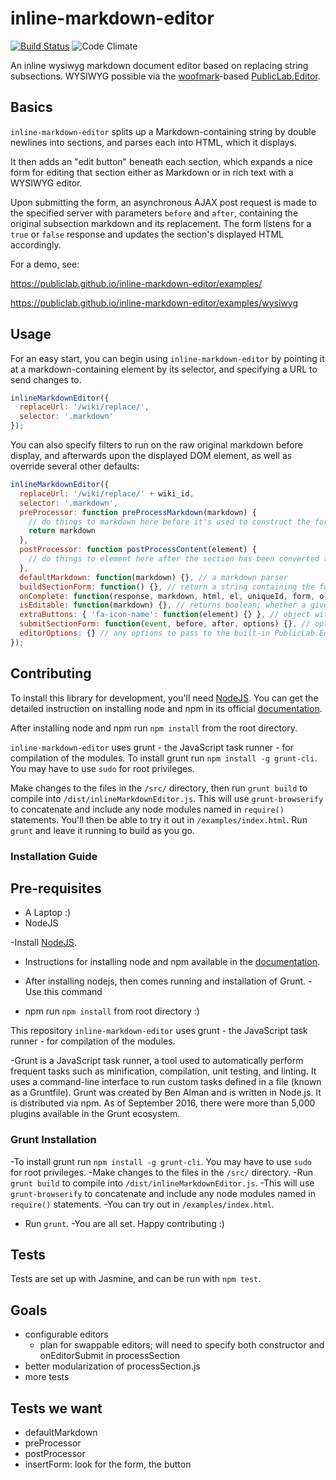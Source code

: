 # inline-markdown-editor

[![Build Status](https://travis-ci.org/publiclab/inline-markdown-editor.svg)](https://travis-ci.org/publiclab/inline-markdown-editor) ![Code Climate](https://codeclimate.com/github/publiclab/inline-markdown-editor/badges/gpa.svg)

An inline wysiwyg markdown document editor based on replacing string subsections. WYSIWYG possible via the [woofmark](https://github.com/bevacqua/woofmark)-based [PublicLab.Editor](https://github.com/publiclab/PublicLab.Editor).

## Basics

`inline-markdown-editor` splits up a Markdown-containing string by double newlines into sections, and parses each into HTML, which it displays. 

It then adds an "edit button" beneath each section, which expands a nice form for editing that section either as Markdown or in rich text with a WYSIWYG editor.

Upon submitting the form, an asynchronous AJAX post request is made to the specified server with parameters `before` and `after`, containing the original subsection markdown and its replacement. The form listens for a `true` or `false` response and updates the section's displayed HTML accordingly. 

For a demo, see:

https://publiclab.github.io/inline-markdown-editor/examples/
                                                           
https://publiclab.github.io/inline-markdown-editor/examples/wysiwyg


## Usage

For an easy start, you can begin using `inline-markdown-editor` by pointing it at a markdown-containing element by its selector, and specifying a URL to send changes to.

```js
inlineMarkdownEditor({
  replaceUrl: '/wiki/replace/',
  selector: '.markdown'
});
```

You can also specify filters to run on the raw original markdown before display, and afterwards upon the displayed DOM element, as well as override several other defaults:

```js
inlineMarkdownEditor({
  replaceUrl: '/wiki/replace/' + wiki_id,
  selector: '.markdown',
  preProcessor: function preProcessMarkdown(markdown) {
    // do things to markdown here before it's used to construct the form
    return markdown
  },
  postProcessor: function postProcessContent(element) {
    // do things to element here after the section has been converted to HTML and displayed
  },
  defaultMarkdown: function(markdown) {}, // a markdown parser
  buildSectionForm: function() {}, // return a string containing the form element
  onComplete: function(response, markdown, html, el, uniqueId, form, o) {}, // run on completing AJAX post
  isEditable: function(markdown) {}, // returns boolean; whether a given subsection should get an inline form; default skips HTML and horizontal rules
  extraButtons: { 'fa-icon-name': function(element) {} }, // object with keys of icon names for additional buttons with associated actions for each; returns jQuery element upon construction
  submitSectionForm: function(event, before, after, options) {}, // optional, to override the form submission handling for each subsection; before/after represent the text diff
  editorOptions: {} // any options to pass to the built-in PublicLab.Editor instance
});
```

## Contributing

To install this library for development, you'll need [NodeJS](https://nodejs.org). You can get the detailed instruction on installing node and npm in its official [documentation](https://docs.npmjs.com/getting-started/installing-node).

After installing node and npm run `npm install` from the root directory.

`inline-markdown-editor` uses grunt - the JavaScript task runner - for compilation of the modules. To install grunt run `npm install -g grunt-cli`. You may have to use `sudo` for root privileges.

Make changes to the files in the `/src/` directory, then run `grunt build` to compile into `/dist/inlineMarkdownEditor.js`. This will use `grunt-browserify` to concatenate and include any node modules named in `require()` statements. You'll then be able to try it out in `/examples/index.html`. Run `grunt` and leave it running to build as you go.

### Installation Guide

## Pre-requisites
* A Laptop :)
* NodeJS

 -Install [NodeJS](https://nodejs.org). 

 - Instructions for installing node and npm  available in the [documentation](https://nodejs.org/en/docs/).

- After installing nodejs, then comes running and installation of Grunt. 
-Use this command
- npm run `npm install` from root directory :)

This repository `inline-markdown-editor` uses grunt - the JavaScript task runner - for compilation of the modules.

-Grunt is a JavaScript task runner, a tool used to automatically perform frequent tasks such as minification, compilation, unit testing, and linting. It uses a command-line interface to run custom tasks defined in a file (known as a Gruntfile). Grunt was created by Ben Alman and is written in Node.js. It is distributed via npm. As of September 2016, there were more than 5,000 plugins available in the Grunt ecosystem.

### Grunt Installation

-To install grunt run `npm install -g grunt-cli`. You may have to use `sudo` for root privileges.
-Make changes to the files in the `/src/` directory.
-Run `grunt build` to compile into `/dist/inlineMarkdownEditor.js`.
-This will use `grunt-browserify` to concatenate and include any node modules named in `require()` statements.
-You can try out in `/examples/index.html`.
- Run `grunt`. 
 -You are all set. Happy contributing :)





## Tests

Tests are set up with Jasmine, and can be run with `npm test`.

## Goals

* configurable editors
  * plan for swappable editors; will need to specify both constructor and onEditorSubmit in processSection
* better modularization of processSection.js
* more tests

## Tests we want

* defaultMarkdown
* preProcessor
* postProcessor
* insertForm: look for the form, the button

